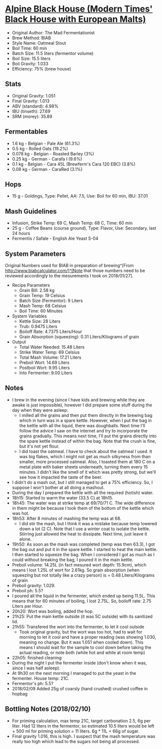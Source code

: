 [Alpine Black House (Modern Times' Black House with European Malts)](https://www.brewersfriend.com/homebrew/recipe/view/584592/alpine-black-house-modern-times-black-house-european-malts)
================


* Original Author: The Mad Fermentationist
* Brew Method: BIAB
* Style Name: Oatmeal Stout
* Boil Time: 60 min
* Batch Size: 11.5 liters (fermentor volume)
* Boil Size: 15.5 liters
* Boil Gravity: 1.033
* Efficiency: 75% (brew house)


Stats
-----

* Original Gravity: 1.051
* Final Gravity: 1.013
* ABV (standard): 4.98%
* IBU (tinseth): 27.69
* SRM (morey): 35.89

Fermentables
------------

* 1.6 kg - Belgian - Pale Ale (61.3%)
* 0.5 kg - Rolled Oats (19.2%)
* 0.078 kg - Belgian - Roasted Barley (3%)
* 0.25 kg - German - Carafa I (9.6%)
* 0.1 kg - Belgian - Cara 45L (Brewferm's Cara 120 EBC) (3.8%)
* 0.08 kg - German - CaraRed (3.1%)

Hops
----

* 15 g - Goldings, Type: Pellet, AA: 7.5, Use: Boil for 60 min, IBU: 37.01

Mash Guidelines
---------------

* Infusion, Strike Temp: 69 C, Mash Temp: 68 C, Time: 60 min
* 25 g - Coffee Beans (course ground), Type: Flavor, Use: Secondary, last 24 hours
* Fermentis / Safale - English Ale Yeast S-04

System Parameters
-----------------

Original Numbers used for BIAB in preparation of brewing^[From http://www.biabcalculator.com/]^[Note that those numbers need to be reviewed accordingly to the mesurements I took on 2018/01/27].

* Recipe Parameters
    * Grain Bill: 2.58 kg
    * Grain Temp: 19 Celsius
    * Batch Size (Fermentor): 9 Liters
    * Mash Temp: 68 Celsius
    * Boil Time: 60 Minutes
* System Variables
    * Kettle Size: 28 Liters
    * Trub: 0.9475 Liters
    * Boiloff Rate: 4.7375 Liters/Hour
    * Grain Absorption (squeezing): 0.31 Liters/Kilograms of grain
* Output
    * Total Water Needed: 15.48 Liters
    * Strike Water Temp: 69 Celsius
    * Total Mash Volume: 17.21 Liters
    * Preboil Wort: 14.69 Liters
    * Postboil Wort: 9.95 Liters
    * Into Fermenter: 9.00 Liters

Notes
-----

* I brew in the evening (since I have kids and brewing while they are awake is just impossible), however I did prepare some stuff during the day when they were asleep:
    * I milled all the grains and then put them directly in the brewing bag which in turn was in a spare kettle. However, when I put the bag in the kettle with all the liquid, there was doughballs. Next time I'll follow the advice I saw on the internet and try to incorporate the grains gradually. This means next time, I'll put the grains directly into the spare kettle instead of within the bag. Note that the crush is fine, but it's not yet flour.
    * I did toast the oatmeal. I have to check about the oatmeal I used. It was big flakes, which I might not get as much silkyness from than smaller, more processed oatmeal. Also, I toasted them at 180 C on a metal plate with baker sheets underneath, turning them every 15 minutes. I didn't like the smell of it which was pretty strong, but we'll see how it impacted the taste of the beer.
* I didn't do a mash out, but I still managed to get a 75% efficiency. So, I suppose I won't bother at all doing a mashout. 
* During the day I prepared the kettle with all the required (hotish) water.
* 18h15: Started to warm the water (33.5 C) at 18h15.
* 18h45: The water was at strike temp at 69/70/71 C. The wide difference in them might be because I took them of the bottom of the kettle which was hot.
* 18h53: After 8 minutes of mashing the temp was at 68.
    * I did stir the mash, but I think it was a mistake because temp lowered down a lot (2 C). Note that I use a winter coat to isolate the kettle. Stirring just allowed the heat to dissipate. Next time, just leave it alone.
* 19h50: As soon as the mash was completed (temp was then 63.3), I got the bag out and put it in the spare kettle. I started to heat the main kettle. I then started to squeeze the bag. When I considered I got as much as I could without breaking the bag, I poured it in the main kettle.
* Preboil volume: 14.25L (in fact mesured wort depth: 15.9cm), which means I lost 1.25L of wort for 2.61kg. So grain absorption (when squeezing but not totally like a crazy person) is  = 0.48 Liters/Kilograms of grain
* Preboil gravity: 1.029.
* Preboil ph: 5.5?
* I poured all the liquid in the fermenter, which ended up being 11.5L. This means that for 60 minutes of boiling, I lost 2.75L. So, boiloff rate: 2.75 Liters per Hour.
* 20h20: Wort was boiling, added the hop.
* 21h25: Put the main kettle outside (it was 5C outside) with its sanitized lid.
* 21h55: Transfered the wort into the fermenter, to let it cool outside
     * Took original gravity, but the wort was too hot, had to wait for morning to let it cool and have a proper reading (was showing 1.030, meaning no change. But it was 1.051 when cooled down). This means I should wait for the sample to cool down before taking the actual reading, or note both (while hot and while at room temp)
* 22h05: finished cleaning
* During the night I put the fermenter inside (don't know when it was, since I was half asleep).
* At 9h30 on the next morning I managed to put the yeast in the fermenter. House temp: 21C.
* Fermentor's ph: 5.5?
* 2018/02/09 Added 25g of coarsly (hand crushed) crushed coffee in hopbag


Bottling Notes (2018/02/10)
--------------

* For priming calculation, max temp 21C, target carbonation 2.5, 6g per liter. Had 12 liters in the fermentor, so estimated 10.5 liters would be left + 500 ml for priming solution = 11 liters. 6g * 11L = 66g of sugar.
* Final gravity 1.016, this is high. I suspect that the mash temperature was really too high which lead to the sugars not being all processed.
